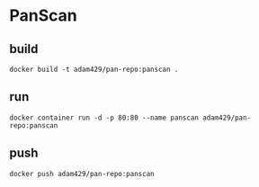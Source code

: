 # PanScan


## build

`docker build -t adam429/pan-repo:panscan .`

## run

`docker container run -d -p 80:80 --name panscan adam429/pan-repo:panscan`

## push

`docker push adam429/pan-repo:panscan`
